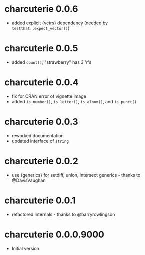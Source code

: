 # charcuterie 0.0.6

* added explicit {vctrs} dependency (needed by `testthat::expect_vector()`)

# charcuterie 0.0.5

* added `count()`; "strawberry" has 3 'r's

# charcuterie 0.0.4

* fix for CRAN error of vignette image
* added `is_number()`, `is_letter()`, `is_alnum()`, and `is_punct()`

# charcuterie 0.0.3

* reworked documentation
* updated interface of `string`

# charcuterie 0.0.2

* use {generics} for setdiff, union, intersect generics - thanks to @DavisVaughan

# charcuterie 0.0.1

* refactored internals - thanks to @barryrowlingson

# charcuterie 0.0.0.9000

* Initial version
